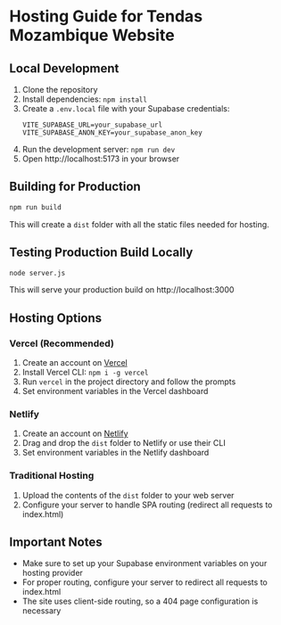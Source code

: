 # Hosting Guide for Tendas Mozambique Website

## Local Development

1. Clone the repository
2. Install dependencies: `npm install`
3. Create a `.env.local` file with your Supabase credentials:
   ```
   VITE_SUPABASE_URL=your_supabase_url
   VITE_SUPABASE_ANON_KEY=your_supabase_anon_key
   ```
4. Run the development server: `npm run dev`
5. Open http://localhost:5173 in your browser

## Building for Production

```bash
npm run build
```

This will create a `dist` folder with all the static files needed for hosting.

## Testing Production Build Locally

```bash
node server.js
```

This will serve your production build on http://localhost:3000

## Hosting Options

### Vercel (Recommended)

1. Create an account on [Vercel](https://vercel.com)
2. Install Vercel CLI: `npm i -g vercel`
3. Run `vercel` in the project directory and follow the prompts
4. Set environment variables in the Vercel dashboard

### Netlify

1. Create an account on [Netlify](https://netlify.com)
2. Drag and drop the `dist` folder to Netlify or use their CLI
3. Set environment variables in the Netlify dashboard

### Traditional Hosting

1. Upload the contents of the `dist` folder to your web server
2. Configure your server to handle SPA routing (redirect all requests to index.html)

## Important Notes

- Make sure to set up your Supabase environment variables on your hosting provider
- For proper routing, configure your server to redirect all requests to index.html
- The site uses client-side routing, so a 404 page configuration is necessary
